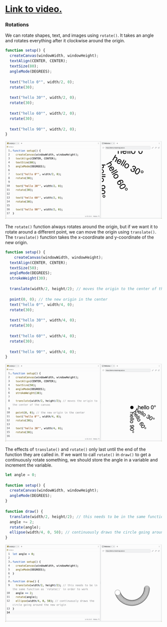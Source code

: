 # [Link to video.](https://www.youtube.com/watch?v=qJP5rqGvBGU&list=PLVD25niNi0BnKbPM0lUEfNYcWixQZ98cY)

### Rotations

We can rotate shapes, text, and images using `rotate()`. It takes an angle and rotates everything after it clockwise around the origin.

```js
function setup() {
  createCanvas(windowWidth, windowHeight);
  textAlign(CENTER, CENTER);
  textSize(80);
  angleMode(DEGREES);

  text("hello 0°", width/2, 0);
  rotate(30);

  text("hello 30°", width/2, 0);
  rotate(30);

  text("hello 60°", width/2, 0);
  rotate(30);

  text("hello 90°", width/2, 0);
}
```

![](../../Images/Rotate1.png)

The `rotate()` function always rotates around the origin, but if we want it to rotate around a different point, we can move the origin using `translate()`. The `translate()` function takes the x-coordinate and y-coordinate of the new origin.

```js
function setup() {
	createCanvas(windowWidth, windowHeight);
  textAlign(CENTER, CENTER);
  textSize(50);
  angleMode(DEGREES);
  strokeWeight(30);
  
  translate(width/2, height/2); // moves the origin to the center of the canvas

  point(0, 0); // the new origin in the center
  text("hello 0°", width/4, 0);
  rotate(30);

  text("hello 30°", width/4, 0);
  rotate(30);

  text("hello 60°", width/4, 0);
  rotate(30);

  text("hello 90°", width/4, 0);
}
```

![](../../Images/Rotate2.png)

The effects of `translate()` and `rotate()` only last until the end of the function they are called in. If we want to call `rotate()` in `draw()` to get a continuously rotate something, we should store the angle in a variable and increment the variable.


```js
let angle = 0;

function setup() {
  createCanvas(windowWidth, windowHeight);
  angleMode(DEGREES);
}

function draw() {
  translate(width/2, height/2); // this needs to be in the same function as `rotate()` in order to work
  angle += 2;
  rotate(angle);
  ellipse(width/4, 0, 50); // continuously draws the circle going around the new origin
}
```

![](../../Images/Rotate_3.png)
